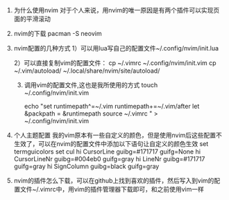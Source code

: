 1. 为什么使用nvim
         对于个人来说，用nvim的唯一原因是有两个插件可以实现页面的平滑滚动

2. nvim的下载
   pacman -S neovim

3. nvim配置的几种方式
   1）可以用lua写自己的配置文件~/.config/nvim/init.lua
   
   2）可以直接复制vim的配置文件：
      cp ~/.vimrc ~/.config/nvim/init.vim
      cp ~/.vim/autoload/ ~/.local/share/nvim/site/autoload/
      
   3) 调用vim的配置文件,这也是我所使用的方式
      touch ~/.config/nvim/init.vim
      
      echo "set runtimepath^=~/.vim runtimepath+=~/.vim/after
      let &packpath = &runtimepath
      source ~/.vimrc
      " > ~/.config/nvim/init.vim
      
4. 个人主题配置
        我的vim原本有一些自定义的颜色，但是使用nvim后这些配置不生效了，可以在nvim的配置文件中添加以下语句让自定义的颜色生效
   set termguicolors
   set cul
   hi CursorLine guibg=#171717 guifg=None
   hi CursorLineNr guibg=#004eb0 guifg=gray
   hi LineNr guibg=#171717 guifg=gray
   hi SignColumn guibg=black guifg=gray
   
5. nvim的插件怎么下载，可以在github上找到喜欢的插件，然后写入到vim的配置文件~/.vimrc中，用vim的插件管理器下载即可，和之前使用vim一样
